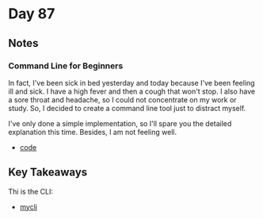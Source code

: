 # Day 87

## Notes

### Command Line for Beginners

In fact, I've been sick in bed yesterday and today because I've been feeling ill and sick. I have a high fever and then a cough that won't stop. I also have a sore throat and headache, so I could not concentrate on my work or study.
So, I decided to create a command line tool just to distract myself.

I've only done a simple implementation, so I'll spare you the detailed explanation this time. Besides, I am not feeling well.

- [code](./sample/mycli/src/main.rs)

## Key Takeaways

Thi is the CLI:
- [mycli](./cli/mycli)